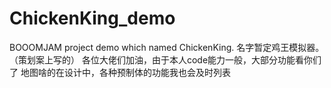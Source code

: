# ChickenKing_demo
BOOOMJAM project demo which named ChickenKing.
名字暂定鸡王模拟器。（策划案上写的）
各位大佬们加油，由于本人code能力一般，大部分功能看你们了
地图啥的在设计中，各种预制体的功能我也会及时列表
